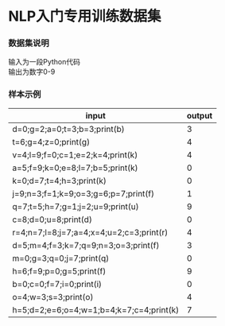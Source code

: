 # NLP入门专用训练数据集
### 数据集说明
输入为一段Python代码<br>
输出为数字0-9

### 样本示例
| input  | output | 
| ---  | --- | 
| d=0;g=2;a=0;t=3;b=3;print(b)  | 3 | 
| t=6;g=4;z=0;print(g)  | 4 |
| v=4;l=9;f=0;c=1;e=2;k=4;print(k)  | 4 |
| a=5;f=9;k=0;e=8;l=7;b=5;print(k)  | 0 |
| k=0;d=7;t=4;h=3;print(k)  | 0 |
| j=9;n=3;f=1;k=9;o=3;g=6;p=7;print(f)  | 1 |
| q=7;t=5;h=7;g=1;j=2;u=9;print(u)  | 9 |
| c=8;d=0;u=8;print(d)  | 0 |
| r=4;n=7;l=8;j=7;a=4;x=4;u=2;c=3;print(r)  | 4 |
| d=5;m=4;f=3;k=7;q=9;n=3;o=3;print(f)  | 3 |
| m=0;g=3;q=0;j=7;print(q)  | 0 |
| h=6;f=9;p=0;g=5;print(f)  | 9 |
| b=0;c=0;f=7;i=0;print(i)  | 0 |
| o=4;w=3;s=3;print(o)  | 4 |
| h=5;d=2;e=6;o=4;w=1;b=4;k=7;c=4;print(k)  | 7 |